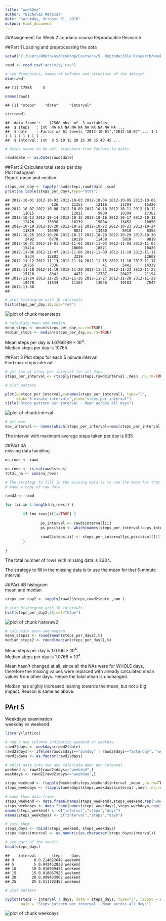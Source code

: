 ```yaml
---
title: "week2ex"
author: "Nicholas Metaxas"
date: "Saturday, October 01, 2016"
output: html_document
---
```


##Assignment for Week 2 coursera course Reproducible Research 

##Part 1
Loading and preprocessing the data


```r
setwd("C:/Users/NMetaxas/Desktop/Coursera/5. Reproducible Research/week2")

rawd <- read.csv("activity.csv")

# see dimensions, names of columns and structure of the dataset
dim(rawd)
```

```
## [1] 17568     3
```

```r
names(rawd)
```

```
## [1] "steps"    "date"     "interval"
```

```r
str(rawd)
```

```
## 'data.frame':	17568 obs. of  3 variables:
##  $ steps   : int  NA NA NA NA NA NA NA NA NA NA ...
##  $ date    : Factor w/ 61 levels "2012-10-01","2012-10-02",..: 1 1 1 1 1 1 1 1 1 1 ...
##  $ interval: int  0 5 10 15 20 25 30 35 40 45 ...
```

```r
# dates seems to be off, transform from factors to dates

rawd$date <- as.Date(rawd$date)
```

##Part 2
Calculate total steps per day  
Plot histogram  
Report mean and median  


```r
steps_per_day <- tapply(rawd$steps,rawd$date ,sum)
print(as.table(steps_per_day),type="html")
```

```
## 2012-10-01 2012-10-02 2012-10-03 2012-10-04 2012-10-05 2012-10-06 
##                   126      11352      12116      13294      15420 
## 2012-10-07 2012-10-08 2012-10-09 2012-10-10 2012-10-11 2012-10-12 
##      11015                 12811       9900      10304      17382 
## 2012-10-13 2012-10-14 2012-10-15 2012-10-16 2012-10-17 2012-10-18 
##      12426      15098      10139      15084      13452      10056 
## 2012-10-19 2012-10-20 2012-10-21 2012-10-22 2012-10-23 2012-10-24 
##      11829      10395       8821      13460       8918       8355 
## 2012-10-25 2012-10-26 2012-10-27 2012-10-28 2012-10-29 2012-10-30 
##       2492       6778      10119      11458       5018       9819 
## 2012-10-31 2012-11-01 2012-11-02 2012-11-03 2012-11-04 2012-11-05 
##      15414                 10600      10571                 10439 
## 2012-11-06 2012-11-07 2012-11-08 2012-11-09 2012-11-10 2012-11-11 
##       8334      12883       3219                            12608 
## 2012-11-12 2012-11-13 2012-11-14 2012-11-15 2012-11-16 2012-11-17 
##      10765       7336                    41       5441      14339 
## 2012-11-18 2012-11-19 2012-11-20 2012-11-21 2012-11-22 2012-11-23 
##      15110       8841       4472      12787      20427      21194 
## 2012-11-24 2012-11-25 2012-11-26 2012-11-27 2012-11-28 2012-11-29 
##      14478      11834      11162      13646      10183       7047 
## 2012-11-30 
## 
```

```r
# plot historgram with 10 intervals
hist(steps_per_day,10,col="red")
```

![plot of chunk meansteps](figure/meansteps-1.png)

```r
# calculate mean and median
mean_steps <- mean(steps_per_day,na.rm=TRUE)
median_steps <- median(steps_per_day,na.rm=TRUE)
```

Mean steps per day is 1.0766189 &times; 10<sup>4</sup>.   
Median steps per day is 10765.  

##Part 3
Plot steps for each 5 minute interval  
Find max steps interval  



```r
# get sum of steps per interval for all days
steps_per_interval <- (tapply(rawd$steps,rawd$interval ,mean ,na.rm=TRUE))

# plot pattern

plot(y=steps_per_interval,x=names(steps_per_interval), type="l",
     xlab="5-minute intervals",ylab="steps per interval")
title("Steps pattern per interval - Mean across all days")
```

![plot of chunk interval](figure/interval-1.png)

```r
# get max
max_interval <- names(which(steps_per_interval==max(steps_per_interval)))
```

 The interval with maximum average steps taken per day is 835.  


##PArt 4A  
missing data handling  


```r
na_rows <- rawd

na_rows <- is.na(rawd$steps)
total_na <- sum(na_rows)

# The strategy to fill in the missing data is to use the mean for that 5-minute interval.
# make a copy of raw data

rawd2 <- rawd

for (ii in 1:length(na_rows)) {
        
        if (na_rows[ii]==TRUE) {
                
                ps_interval <- rawd$interval[ii]
                ps_position <- which(names(steps_per_interval)==ps_interval)
                
                rawd2$steps[ii] <- steps_per_interval[ps_position][[1]]
        }
        
}
```

The total number of rows with missing data is 2304.  

The strategy to fill in the missing data is to use the mean for that 5-minute interval.  

##PArt 4B
histogram  
mean and median  


```r
steps_per_day2 <- tapply(rawd2$steps,rawd2$date ,sum )

# plot historgram with 10 intervals
hist(steps_per_day2,10,col="blue")
```

![plot of chunk historaw2](figure/historaw2-1.png)

```r
# calculate mean and median
mean_steps2 <- round(mean(steps_per_day2),0)
median_steps2 <- round(median(steps_per_day2),0)
```

Mean steps per day is 1.0766 &times; 10<sup>4</sup>.  
Median steps per day is 1.0766 &times; 10<sup>4</sup>.  

Mean hasn't changed at all, since all the NAs were for WHOLE days, therefore the missing values were replaced with already calculated mean values from other days. Hence the total mean is unchanged.  

Median has slighly increased leaning towards the mean, but not a big impact. Reason is same as above.  


## PArt 5
Weekdays examination  
weekday vs weekend  



```r
library(lattice)

# add a new columnn indicating weekend or weekday
rawd2$days <- weekdays(rawd2$date)
rawd2$days <- ifelse(rawd2$days=="Sunday" | rawd2$days=="Saturday", "weekend","weekday")
rawd2$days <- as.factor(rawd2$days)

# split data into two and calculate mean per interval
weekend <- rawd2[rawd2$days=="weekend",]
weekdays <- rawd2[rawd2$days=="weekday",]

steps_weekend <- (tapply(weekend$steps,weekend$interval ,mean ,na.rm=TRUE))
steps_weekdays <- (tapply(weekdays$steps,weekdays$interval ,mean ,na.rm=TRUE))

# make them data frame
steps_weekend <- data.frame(names(steps_weekend),steps_weekend,rep("weekend",length(steps_weekend)))
steps_weekdays <- data.frame(names(steps_weekdays),steps_weekdays,rep("weekday",length(steps_weekdays)))
names(steps_weekend) <- c("interval","steps","days")
names(steps_weekdays) <- c("interval","steps","days")

# join them
steps_days <- rbind(steps_weekend, steps_weekdays)
steps_days$interval <- as.numeric(as.character(steps_days$interval))

# see part of the result
head(steps_days)
```

```
##    interval       steps    days
## 0         0 0.214622642 weekend
## 5         5 0.042452830 weekend
## 10       10 0.016509434 weekend
## 15       15 0.018867925 weekend
## 20       20 0.009433962 weekend
## 25       25 3.511792453 weekend
```

```r
# plot pattern

xyplot(steps ~ interval | days, data = steps_days, type="l", layout = c(1, 2),
       main = "Steps pattern per interval - Mean across all days")
```

![plot of chunk weekdays](figure/weekdays-1.png)





